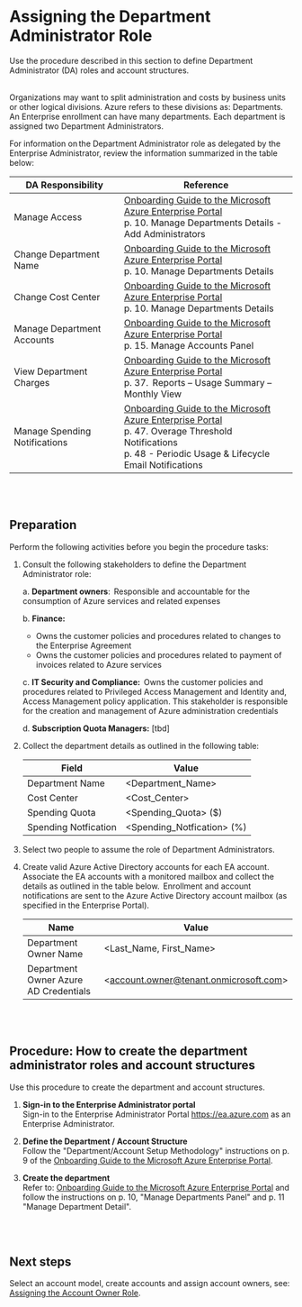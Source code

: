# Assigning the Department Administrator Role
Use the procedure described in this section to define Department Administrator (DA) roles and account structures.  
<br />
<br />

Organizations may want to split administration and costs by business units or other logical divisions. Azure refers to these 
divisions as: Departments. An Enterprise enrollment can have many departments. Each department is assigned two Department 
Administrators.   

For information on the Department Administrator role as delegated by the Enterprise Administrator, review the information summarized in the table below:  


| __DA Responsibility__ | __Reference__ |
|------------------------------|----------------------------|
| Manage Access   | [Onboarding Guide to the Microsoft Azure Enterprise Portal](https://eaportalonboardingvideos.blob.core.windows.net/onboardingvideos/AzureDirectEACustomerOnboardingGuide_En.pdf) </br> p. 10. Manage Departments Details - Add Administrators    | 
| Change Department Name  | [Onboarding Guide to the Microsoft Azure Enterprise Portal](https://eaportalonboardingvideos.blob.core.windows.net/onboardingvideos/AzureDirectEACustomerOnboardingGuide_En.pdf) </br> p. 10. Manage Departments Details    | 
| Change Cost Center   | [Onboarding Guide to the Microsoft Azure Enterprise Portal](https://eaportalonboardingvideos.blob.core.windows.net/onboardingvideos/AzureDirectEACustomerOnboardingGuide_En.pdf) </br> p. 10. Manage Departments Details | 
| Manage Department Accounts   | [Onboarding Guide to the Microsoft Azure Enterprise Portal](https://eaportalonboardingvideos.blob.core.windows.net/onboardingvideos/AzureDirectEACustomerOnboardingGuide_En.pdf) </br> p. 15. Manage Accounts Panel  | 
| View Department Charges   | [Onboarding Guide to the Microsoft Azure Enterprise Portal](https://eaportalonboardingvideos.blob.core.windows.net/onboardingvideos/AzureDirectEACustomerOnboardingGuide_En.pdf) </br> p. 37.  Reports – Usage Summary – Monthly View | 
| Manage Spending Notifications    | [Onboarding Guide to the Microsoft Azure Enterprise Portal](https://eaportalonboardingvideos.blob.core.windows.net/onboardingvideos/AzureDirectEACustomerOnboardingGuide_En.pdf) </br> p. 47. Overage Threshold Notifications  <br/> p. 48 - Periodic Usage & Lifecycle Email Notifications  | 
<br />
<br />

## Preparation 
Perform the following activities before you begin the procedure tasks:  

1. Consult the following stakeholders to define the Department Administrator role:  

   a. **Department owners**:  Responsible and accountable for the consumption of Azure services and related expenses  
   
   b. **Finance:**  
     - Owns the customer policies and procedures related to changes to the Enterprise Agreement  
     - Owns the customer policies and procedures related to payment of invoices related to Azure services 
     
   c. **IT Security and Compliance:**  Owns the customer policies and procedures related to Privileged Access Management 
and Identity and, Access Management policy application. This stakeholder is responsible for the creation and 
management of Azure administration credentials  

   d. **Subscription Quota Managers:** [tbd]  

2. Collect the department details as outlined in the following table:  

   | __Field__ | __Value__ |
   |------------------------------|----------------------------|
   | Department Name  | \<Department_Name\>   | 
   | Cost Center    | \<Cost_Center\> | 
   | Spending Quota  | \<Spending_Quota\> ($)  | 
   | Spending Notfication    | \<Spending_Notfication\> (%) |  
3. Select two people to assume the role of Department Administrators.    

4. Create valid Azure Active Directory accounts for each EA account.  
   Associate the EA accounts with a monitored mailbox and 
collect the details as outlined in the table below.  Enrollment and account notifications are sent to the Azure Active 
Directory account mailbox (as specified in the Enterprise Portal).  

   | __Name__ | __Value__ |
   |------------------------------|----------------------------|
   | Department Owner Name  | \<Last_Name, First_Name\>  | 
   | Department Owner Azure AD Credentials     | \<account.owner@tenant.onmicrosoft.com\> | 
<br />
<br />  

## Procedure:  How to create the department administrator roles and account structures 
Use this procedure to create the department and account structures. 

1. **Sign-in to the Enterprise Administrator portal**  
   Sign-in to the Enterprise Administrator Portal https://ea.azure.com as an Enterprise Administrator.  

2. **Define the Department / Account Structure**  
   Follow the "Department/Account Setup Methodology" instructions on p. 9 of the [Onboarding Guide to the 
Microsoft Azure Enterprise Portal](https://github.com/alvarovitta/Enrollment-and-Subscription/blob/master/_images/azuredirecteacustomeronboardingguide_en.pdf).  

3. **Create the department**   
   Refer to: [Onboarding Guide to the Microsoft Azure Enterprise Portal](https://github.com/alvarovitta/Enrollment-and-Subscription/blob/master/_images/azuredirecteacustomeronboardingguide_en.pdf) and follow the instructions on p. 10, "Manage Departments Panel" and p. 11 "Manage Department Detail".  
<br />
<br />

## Next steps 
Select an account model, create accounts and assign account owners, see:  [Assigning the Account Owner Role](1.3-Assigning-the-Account-Owner-Role.md).
